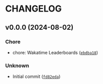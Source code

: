 # CHANGELOG

## v0.0.0 (2024-08-02)

### Chore

* chore: Wakatime Leaderboards ([`ebdba18`](https://github.com/Nicconike/Wakatime-Leaderboards/commit/ebdba18c313bdd4a2cbca294ce908c1a8b2e27fb))

### Unknown

* Initial commit ([`fd82eda`](https://github.com/Nicconike/Wakatime-Leaderboards/commit/fd82eda4bcb9e8338514faa61d859df2b498c3c7))

